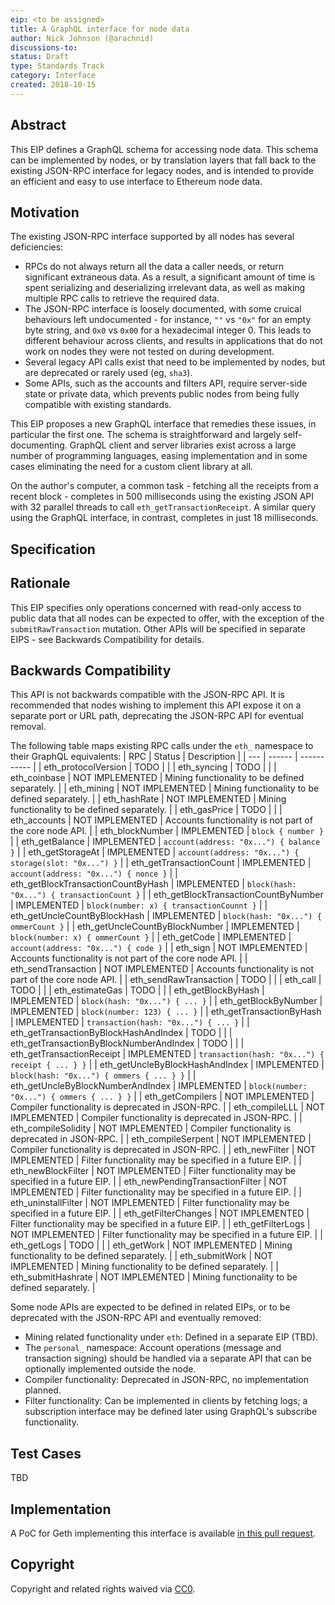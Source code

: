 ```yaml
---
eip: <to be assigned>
title: A GraphQL interface for node data
author: Nick Johnson (@arachnid)
discussions-to: 
status: Draft
type: Standards Track
category: Interface
created: 2018-10-15
---
```


## Abstract
This EIP defines a GraphQL schema for accessing node data. This schema can be implemented by nodes, or by translation layers that fall back to the existing JSON-RPC interface for legacy nodes, and is intended to provide an efficient and easy to use interface to Ethereum node data.

## Motivation
The existing JSON-RPC interface supported by all nodes has several deficiencies:

 - RPCs do not always return all the data a caller needs, or return significant extraneous data. As a result, a significant amount of time is spent serializing and deserializing irrelevant data, as well as making multiple RPC calls to retrieve the required data.
 - The JSON-RPC interface is loosely documented, with some cruical behaviours left undocumented - for instance, `""` vs `"0x"` for an empty byte string, and `0x0` vs `0x00` for a hexadecimal integer 0. This leads to different behaviour across clients, and results in applications that do not work on nodes they were not tested on during development.
 - Several legacy API calls exist that need to be implemented by nodes, but are deprecated or rarely used (eg, `sha3`).
 - Some APIs, such as the accounts and filters API, require server-side state or private data, which prevents public nodes from being fully compatible with existing standards.

This EIP proposes a new GraphQL interface that remedies these issues, in particular the first one. The schema is straightforward and largely self-documenting. GraphQL client and server libraries exist across a large number of programming languages, easing implementation and in some cases eliminating the need for a custom client library at all.

On the author's computer, a common task - fetching all the receipts from a recent block - completes in 500 milliseconds using the existing JSON API with 32 parallel threads to call `eth_getTransactionReceipt`. A similar query using the GraphQL interface, in contrast, completes in just 18 milliseconds.

## Specification

## Rationale
This EIP specifies only operations concerned with read-only access to public data that all nodes can be expected to offer, with the exception of the `submitRawTransaction` mutation. Other APIs will be specified in separate EIPS - see Backwards Compatibility for details.

## Backwards Compatibility
This API is not backwards compatible with the JSON-RPC API. It is recommended that nodes wishing to implement this API expose it on a separate port or URL path, deprecating the JSON-RPC API for eventual removal.

The following table maps existing RPC calls under the `eth_` namespace to their GraphQL equivalents:
| RPC | Status | Description |
| --- | ------ | ----------- |
| eth_protocolVersion | TODO | |
| eth_syncing | TODO | |
| eth_coinbase | NOT IMPLEMENTED | Mining functionality to be defined separately. |
| eth_mining | NOT IMPLEMENTED | Mining functionality to be defined separately. |
| eth_hashRate | NOT IMPLEMENTED | Mining functionality to be defined separately. |
| eth_gasPrice | TODO | |
| eth_accounts | NOT IMPLEMENTED | Accounts functionality is not part of the core node API. |
| eth_blockNumber | IMPLEMENTED |  `block { number }` |
| eth_getBalance | IMPLEMENTED |  `account(address: "0x...") { balance }` |
| eth_getStorageAt | IMPLEMENTED |  `account(address: "0x...") { storage(slot: "0x...") }` |
| eth_getTransactionCount | IMPLEMENTED |  `account(address: "0x...") { nonce }` |
| eth_getBlockTransactionCountByHash | IMPLEMENTED |  `block(hash: "0x...") { transactionCount }` |
| eth_getBlockTransactionCountByNumber | IMPLEMENTED |  `block(number: x) { transactionCounnt }` |
| eth_getUncleCountByBlockHash | IMPLEMENTED |  `block(hash: "0x...") { ommerCount }` |
| eth_getUncleCountByBlockNumber | IMPLEMENTED |  `block(number: x) { ommerCount }` |
| eth_getCode | IMPLEMENTED |  `account(address: "0x...") { code }` |
| eth_sign | NOT IMPLEMENTED | Accounts functionality is not part of the core node API. |
| eth_sendTransaction | NOT IMPLEMENTED | Accounts functionality is not part of the core node API. |
| eth_sendRawTransaction |  TODO | |
| eth_call |  TODO | |
| eth_estimateGas |  TODO | |
| eth_getBlockByHash | IMPLEMENTED |  `block(hash: "0x...") { ... }` |
| eth_getBlockByNumber | IMPLEMENTED |  `block(number: 123) { ... }` |
| eth_getTransactionByHash | IMPLEMENTED |  `transaction(hash: "0x...") { ... }` |
| eth_getTransactionByBlockHashAndIndex |  TODO | |
| eth_getTransactionByBlockNumberAndIndex |  TODO | |
| eth_getTransactionReceipt | IMPLEMENTED |  `transaction(hash: "0x...") { receipt { ... } }` |
| eth_getUncleByBlockHashAndIndex | IMPLEMENTED |  `block(hash: "0x...") { ommers { ... } }` |
| eth_getUncleByBlockNumberAndIndex | IMPLEMENTED |  `block(number: "0x...") { ommers { ... } }` |
| eth_getCompilers | NOT IMPLEMENTED | Compiler functionality is deprecated in JSON-RPC. |
| eth_compileLLL | NOT IMPLEMENTED | Compiler functionality is deprecated in JSON-RPC. |
| eth_compileSolidity | NOT IMPLEMENTED | Compiler functionality is deprecated in JSON-RPC. |
| eth_compileSerpent | NOT IMPLEMENTED | Compiler functionality is deprecated in JSON-RPC. |
| eth_newFilter | NOT IMPLEMENTED | Filter functionality may be specified in a future EIP. |
| eth_newBlockFilter | NOT IMPLEMENTED | Filter functionality may be specified in a future EIP. |
| eth_newPendingTransactionFilter | NOT IMPLEMENTED | Filter functionality may be specified in a future EIP. |
| eth_uninstallFilter | NOT IMPLEMENTED | Filter functionality may be specified in a future EIP. |
| eth_getFilterChanges | NOT IMPLEMENTED | Filter functionality may be specified in a future EIP. |
| eth_getFilterLogs | NOT IMPLEMENTED | Filter functionality may be specified in a future EIP. |
| eth_getLogs |  TODO | |
| eth_getWork | NOT IMPLEMENTED | Mining functionality to be defined separately. |
| eth_submitWork | NOT IMPLEMENTED | Mining functionality to be defined separately. |
| eth_submitHashrate | NOT IMPLEMENTED | Mining functionality to be defined separately. |

Some node APIs are expected to be defined in related EIPs, or to be deprecated with the JSON-RPC API and eventually removed:

 - Mining related functionality under `eth`: Defined in a separate EIP (TBD).
 - The `personal_` namespace: Account operations (message and transaction signing) should be handled via a separate API that can be optionally implemented outside the node.
 - Compiler functionality: Deprecated in JSON-RPC, no implementation planned.
 - Filter functionality: Can be implemented in clients by fetching logs; a subscription interface may be defined later using GraphQL's subscribe functionality.

## Test Cases
TBD

## Implementation
A PoC for Geth implementing this interface is available [in this pull request](https://github.com/ethereum/go-ethereum/pull/17903).

## Copyright
Copyright and related rights waived via [CC0](https://creativecommons.org/publicdomain/zero/1.0/).
